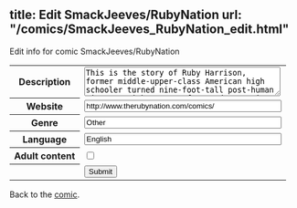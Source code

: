 title: Edit SmackJeeves/RubyNation
url: "/comics/SmackJeeves_RubyNation_edit.html"
---
Edit info for comic SmackJeeves/RubyNation

<form name="comic" action="http://gaepostmail.appspot.com/comic/" method="post">
<table class="comicinfo">
<tr>
<th>Description</th><td><textarea name="description" cols="40" rows="3">This is the story of Ruby Harrison, former middle-upper-class American high schooler turned nine-foot-tall post-human giantess with powers of mass destruction. Dragged into a worldwide conspiracy that treats human beings as mere test subjects, Ruby's goal is to create a safe haven for her fellow post-human victims. But their powers are too valuable for the world to let be, and Ruby and her comrades will have to make hard decisions to preserve her new home.</textarea></td>
</tr>
<tr>
<th>Website</th><td><input type="text" name="url" value="http://www.therubynation.com/comics/" size="40"/></td>
</tr>
<tr>
<th>Genre</th><td><input type="text" name="genre" value="Other" size="40"/></td>
</tr>
<tr>
<th>Language</th><td><input type="text" name="language" value="English" size="40"/></td>
</tr>
<tr>
<th>Adult content</th><td><input type="checkbox" name="adult" value="adult" /></td>
</tr>
<tr>
<th></th><td>
<input type="hidden" name="comic" value="SmackJeeves_RubyNation" />
<input type="submit" name="submit" value="Submit" />
</td>
</tr>
</table>
</form>

Back to the [comic](SmackJeeves_RubyNation.html).
